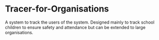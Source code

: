# Tracer-for-Organisations
A system to track the users of the system. Designed mainly to track school children to ensure safety and attendance but can be extended to large organisations. 
